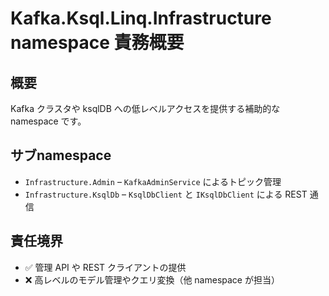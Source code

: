 # Kafka.Ksql.Linq.Infrastructure namespace 責務概要

## 概要
Kafka クラスタや ksqlDB への低レベルアクセスを提供する補助的な namespace です。

## サブnamespace
- `Infrastructure.Admin` – `KafkaAdminService` によるトピック管理
- `Infrastructure.KsqlDb` – `KsqlDbClient` と `IKsqlDbClient` による REST 通信

## 責任境界
- ✅ 管理 API や REST クライアントの提供
- ❌ 高レベルのモデル管理やクエリ変換（他 namespace が担当）

